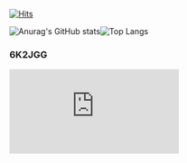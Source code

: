 
[![Hits](https://hits.seeyoufarm.com/api/count/incr/badge.svg?url=https%3A%2F%2Fgithub.com%2Fchisquare88%2Fhit-counter&count_bg=%2379C83D&title_bg=%23555555&icon=&icon_color=%23E7E7E7&title=%EB%B0%A9%EB%AC%B8%EC%9E%90%EC%88%98&edge_flat=false)](https://hits.seeyoufarm.com)

![Anurag's GitHub stats](https://github-readme-stats.vercel.app/api?username=Jeongyong-park&count_private=true&show_icons=true&theme=dark)![Top Langs](https://github-readme-stats.vercel.app/api/top-langs/?username=Jeongyong-park&theme=dark)

### 6K2JGG
![](https://www.hamqsl.com/solar101vhfper.php)
